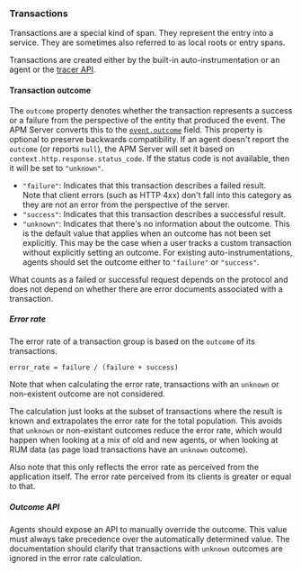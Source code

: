 ### Transactions

Transactions are a special kind of span.
They represent the entry into a service.
They are sometimes also referred to as local roots or entry spans.

Transactions are created either by the built-in auto-instrumentation or an agent or the [tracer API](tracing-api.md).

#### Transaction outcome

The `outcome` property denotes whether the transaction represents a success or a failure from the perspective of the entity that produced the event.
The APM Server converts this to the [`event.outcome`](https://www.elastic.co/guide/en/ecs/current/ecs-allowed-values-event-outcome.html) field.
This property is optional to preserve backwards compatibility.
If an agent doesn't report the `outcome` (or reports `null`), the APM Server will set it based on `context.http.response.status_code`. If the status code is not available, then it will be set to `"unknown"`.

- `"failure"`: Indicates that this transaction describes a failed result. \
  Note that client errors (such as HTTP 4xx) don't fall into this category as they are not an error from the perspective of the server.
- `"success"`: Indicates that this transaction describes a successful result.
- `"unknown"`: Indicates that there's no information about the outcome.
  This is the default value that applies when an outcome has not been set explicitly.
  This may be the case when a user tracks a custom transaction without explicitly setting an outcome.
  For existing auto-instrumentations, agents should set the outcome either to `"failure"` or `"success"`.

What counts as a failed or successful request depends on the protocol and does not depend on whether there are error documents associated with a transaction.

##### Error rate

The error rate of a transaction group is based on the `outcome` of its transactions.

    error_rate = failure / (failure + success)

Note that when calculating the error rate,
transactions with an `unknown` or non-existent outcome are not considered.

The calculation just looks at the subset of transactions where the result is known and extrapolates the error rate for the total population.
This avoids that `unknown` or non-existant outcomes reduce the error rate,
which would happen when looking at a mix of old and new agents,
or when looking at RUM data (as page load transactions have an `unknown` outcome).

Also note that this only reflects the error rate as perceived from the application itself.
The error rate perceived from its clients is greater or equal to that.

##### Outcome API

Agents should expose an API to manually override the outcome.
This value must always take precedence over the automatically determined value.
The documentation should clarify that transactions with `unknown` outcomes are ignored in the error rate calculation.
